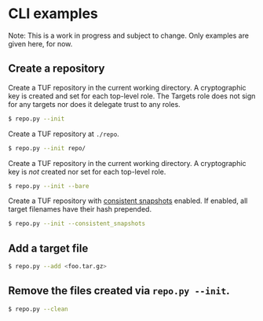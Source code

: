 # CLI examples #

Note: This is a work in progress and subject to change.  Only examples are
given here, for now.

## Create a repository ##

Create a TUF repository in the current working directory.  A cryptographic key
is created and set for each top-level role.  The Targets role does not sign for
any targets nor does it delegate trust to any roles.

```Bash
$ repo.py --init
```



Create a TUF repository at `./repo`.
```Bash
$ repo.py --init repo/
```



Create a TUF repository in the current working directory.  A cryptographic key
is *not* created nor set for each top-level role.
```Bash
$ repo.py --init --bare
```



Create a TUF repository with [consistent
snapshots](https://github.com/theupdateframework/specification/blob/master/tuf-spec.md#7-consistent-snapshots)
enabled.  If enabled, all target filenames have their hash prepended.
```Bash
$ repo.py --init --consistent_snapshots
```




## Add a target file ##
```Bash
$ repo.py --add <foo.tar.gz>
```




## Remove the files created via `repo.py --init`.
```Bash
$ repo.py --clean
```
